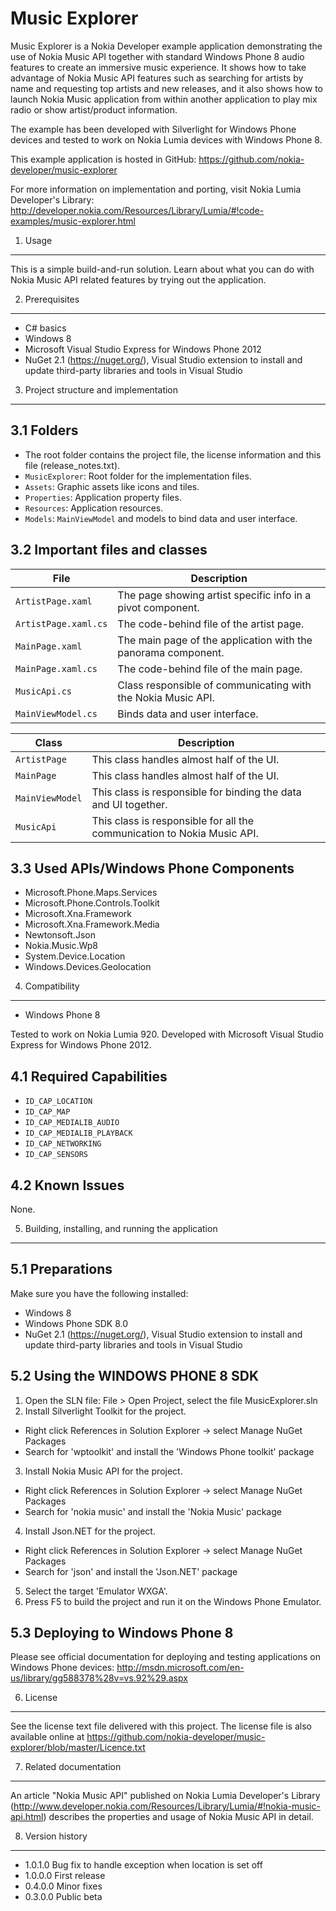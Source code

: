 Music Explorer
==============

Music Explorer is a Nokia Developer example application demonstrating the use of
Nokia Music API together with standard Windows Phone 8 audio features to create
an immersive music experience. It shows how to take advantage of Nokia Music API
features such as searching for artists by name and requesting top artists and
new releases, and it also shows how to launch Nokia Music application from
within another application to play mix radio or show artist/product information.  

The example has been developed with Silverlight for Windows Phone devices
and tested to work on Nokia Lumia devices with Windows Phone 8.

This example application is hosted in GitHub:
https://github.com/nokia-developer/music-explorer

For more information on implementation and porting, visit Nokia Lumia
Developer's Library:
http://developer.nokia.com/Resources/Library/Lumia/#!code-examples/music-explorer.html


1. Usage
-------------------------------------------------------------------------------

This is a simple build-and-run solution. Learn about what you can do with Nokia 
Music API related features by trying out the application. 


2. Prerequisites
-------------------------------------------------------------------------------

* C# basics
* Windows 8
* Microsoft Visual Studio Express for Windows Phone 2012
* NuGet 2.1 (https://nuget.org/), Visual Studio extension to install and update
  third-party libraries and tools in Visual Studio


3. Project structure and implementation
-------------------------------------------------------------------------------

3.1 Folders
-----------

* The root folder contains the project file, the license information and this
  file (release_notes.txt).
* `MusicExplorer`: Root folder for the implementation files.  
* `Assets`: Graphic assets like icons and tiles.
* `Properties`: Application property files.
* `Resources`: Application resources.
* `Models`: `MainViewModel` and models to bind data and user interface.

3.2 Important files and classes
-------------------------------

| File | Description |
| ---- | ----------- |
| `ArtistPage.xaml` | The page showing artist specific info in a pivot component. |
| `ArtistPage.xaml.cs` | The code-behind file of the artist page. |
| `MainPage.xaml` | The main page of the application with the panorama component. |
| `MainPage.xaml.cs` | The code-behind file of the main page. |
| `MusicApi.cs` | Class responsible of communicating with the Nokia Music API. |
| `MainViewModel.cs` | Binds data and user interface.  |

| Class | Description |
| ----- | ----------- |
| `ArtistPage` | This class handles almost half of the UI. |
| `MainPage` | This class handles almost half of the UI. |
| `MainViewModel` | This class is responsible for binding the data and UI together. |
| `MusicApi` | This class is responsible for all the communication to Nokia Music API. |

3.3 Used APIs/Windows Phone Components
--------------------------------------

* Microsoft.Phone.Maps.Services
* Microsoft.Phone.Controls.Toolkit
* Microsoft.Xna.Framework
* Microsoft.Xna.Framework.Media
* Newtonsoft.Json
* Nokia.Music.Wp8
* System.Device.Location
* Windows.Devices.Geolocation


4. Compatibility
-------------------------------------------------------------------------------

* Windows Phone 8

Tested to work on Nokia Lumia 920. 
Developed with Microsoft Visual Studio Express for Windows Phone 2012.

4.1 Required Capabilities
-------------------------

* `ID_CAP_LOCATION`
* `ID_CAP_MAP`
* `ID_CAP_MEDIALIB_AUDIO`
* `ID_CAP_MEDIALIB_PLAYBACK`
* `ID_CAP_NETWORKING`
* `ID_CAP_SENSORS`

4.2 Known Issues
----------------

None.


5. Building, installing, and running the application
-------------------------------------------------------------------------------

5.1 Preparations
----------------

Make sure you have the following installed:
 * Windows 8
 * Windows Phone SDK 8.0
 * NuGet 2.1 (https://nuget.org/), Visual Studio extension to install and 
   update third-party libraries and tools in Visual Studio

5.2 Using the WINDOWS PHONE 8 SDK
---------------------------------

1. Open the SLN file:
   File > Open Project, select the file MusicExplorer.sln
2. Install Silverlight Toolkit for the project.
  * Right click References in Solution Explorer -> select Manage NuGet Packages
  * Search for 'wptoolkit' and install the 'Windows Phone toolkit' package 
3. Install Nokia Music API for the project.
  * Right click References in Solution Explorer -> select Manage NuGet Packages
  * Search for 'nokia music' and install the 'Nokia Music' package 
4. Install Json.NET for the project.
  * Right click References in Solution Explorer -> select Manage NuGet Packages
  * Search for 'json' and install the 'Json.NET' package 
5. Select the target 'Emulator WXGA'.
6. Press F5 to build the project and run it on the Windows Phone Emulator.

5.3 Deploying to Windows Phone 8
--------------------------------

Please see official documentation for deploying and testing applications on
Windows Phone devices:
http://msdn.microsoft.com/en-us/library/gg588378%28v=vs.92%29.aspx


6. License
-------------------------------------------------------------------------------

See the license text file delivered with this project. The license file is also
available online at
https://github.com/nokia-developer/music-explorer/blob/master/Licence.txt


7. Related documentation
-------------------------------------------------------------------------------

An article "Nokia Music API" published on Nokia Lumia Developer's Library
(http://www.developer.nokia.com/Resources/Library/Lumia/#!nokia-music-api.html) 
describes the properties and usage of Nokia Music API in detail.


8. Version history
-------------------------------------------------------------------------------

* 1.0.1.0 Bug fix to handle exception when location is set off
* 1.0.0.0 First release
* 0.4.0.0 Minor fixes
* 0.3.0.0 Public beta
